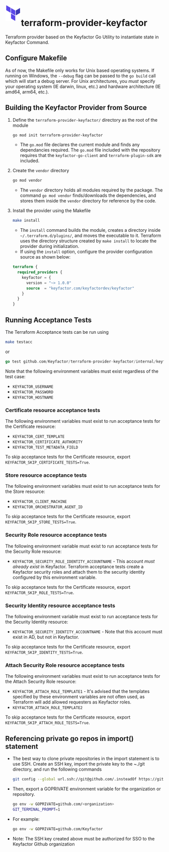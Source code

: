 <a href="https://terraform.io">
    <img src=".github/tf.png" alt="Terraform logo" title="Terraform" align="left" height="50" />
</a>

# terraform-provider-keyfactor
Terraform provider based on the Keyfactor Go Utility to instantiate state in Keyfactor Command.

## Configure Makefile
As of now, the Makefile only works for Unix based operating systems. If running on Windows, the ```--debug``` flag can
be passed to the ```go build``` call which will start a debug server. For Unix architectures, you _must_ specify
your operating system (IE darwin, linux, etc.) and hardware architecture (IE amd64, arm64, etc.).

## Building the Keyfactor Provider from Source

1. Define the ```terraform-provider-keyfactor/``` directory as the root of the module
    ```bash
    go mod init terraform-provider-keyfactor
    ```
    * The ```go.mod``` file declares the current module and finds any dependancies required. The ```go.mod``` file
included with the repository requires that the ```keyfactor-go-client``` and ```terraform-plugin-sdk``` are included.


2. Create the ```vendor``` directory
    ```bash
    go mod vendor
    ```
    * The ```vendor``` directory holds all modules required by the package. The command ```go mod vendor``` 
      finds/downloads the dependencies, and stores them inside the ```vendor``` directory for reference by the code.


3. Install the provider using the Makefile
    ```bash
    make install
    ```
   * The ```install``` command builds the module, creates a directory inside ```~/.terraform.d/plugins/```, and moves
     the executable to it. Terraform uses the directory structure created by ```make install``` to locate the
     provider during initialization.
   * If using the ```install``` option, configure the provider configuration source as shown below:

    ```terraform
    terraform {
      required_providers {
        keyfactor = {
          version = "~> 1.0.0"
          source  = "keyfactor.com/keyfactordev/keyfactor"
        }
      }
    }
    ```

## Running Acceptance Tests
The Terraform Acceptance tests can be run using 
```bash
make testacc
```
or 
```go 
go test github.com/Keyfactor/terraform-provider-keyfactor/internal/keyfactor
```
Note that the following environment variables must exist regardless of the test case:
* ```KEYFACTOR_USERNAME```
* ```KEYFACTOR_PASSWORD```
* ```KEYFACTOR_HOSTNAME```

### Certificate resource acceptance tests
The following environment variables must exist to run acceptance tests for the Certificate resource:
* ```KEYFACTOR_CERT_TEMPLATE```
* ```KEYFACTOR_CERTIFICATE_AUTHORITY```
* ```KEYFACTOR_TEST_METADATA_FIELD```

To skip acceptance tests for the Certificate resource, export ```KEYFACTOR_SKIP_CERTIFICATE_TESTS=True```.

### Store resource acceptance tests
The following environment variables must exist to run acceptance tests for the Store resource:
* ```KEYFACTOR_CLIENT_MACHINE```
* ```KEYFACTOR_ORCHESTRATOR_AGENT_ID```

To skip acceptance tests for the Certificate resource, export ```KEYFACTOR_SKIP_STORE_TESTS=True```.

### Security Role resource acceptance tests
The following environment variable must exist to run acceptance tests for the Security Role resource:
* ```KEYFACTOR_SECURITY_ROLE_IDENTITY_ACCOUNTNAME``` - This account _must already exist_ in Keyfactor. Terraform acceptance
  tests create a Keyfactor security roles and attach them to the security identity configured by this environment variable. 

To skip acceptance tests for the Certificate resource, export ```KEYFACTOR_SKIP_ROLE_TESTS=True```.

### Security Identity resource acceptance tests
The following environment variable must exist to run acceptance tests for the Security Identity resource:
* ```KEYFACTOR_SECURITY_IDENTITY_ACCOUNTNAME``` - Note that this account must exist in AD, but not in Keyfactor.

To skip acceptance tests for the Certificate resource, export ```KEYFACTOR_SKIP_IDENTITY_TESTS=True```.

### Attach Security Role resource acceptance tests
The following environment variables must exist to run acceptance tests for the Attach Security Role resource:
* ```KEYFACTOR_ATTACH_ROLE_TEMPLATE1``` - It's advised that the templates specified by these environment variables are not
  often used, as Terraform will add allowed requesters as Keyfactor roles.
* ```KEYFACTOR_ATTACH_ROLE_TEMPLATE2```

To skip acceptance tests for the Certificate resource, export ```KEYFACTOR_SKIP_ATTACH_ROLE_TESTS=True```.

## Referencing private go repos in import() statement
* The best way to clone private repositories in the import statement is to use SSH. Create an SSH key, import the private 
key to the ~./git directory, and run the following commands
    ```bash
    git config --global url.ssh://git@github.com/.insteadOf https://github.com/
    ```

* Then, export a GOPRIVATE environment variable for the organization or repository.
    ```bash
    go env -w GOPRIVATE=github.com/<organization>
    GIT_TERMINAL_PROMPT=1
    ```

* For example:
    ```bash
    go env -w GOPRIVATE=github.com/Keyfactor
    ```
  
* Note: The SSH key created above must be authorized for SSO to the Keyfactor Github organization